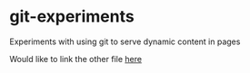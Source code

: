 # git-experiments
Experiments with using git to serve dynamic content in pages

Would like to link the other file [here](using-jquery.md)

